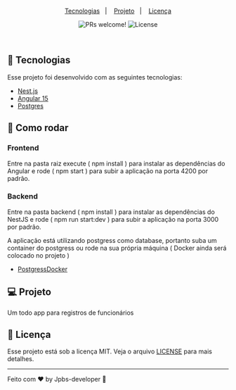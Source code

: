 <p align="center">
  <a href="#rocket-tecnologias">Tecnologias</a>&nbsp;&nbsp;&nbsp;|&nbsp;&nbsp;&nbsp;
  <a href="#-projeto">Projeto</a>&nbsp;&nbsp;&nbsp;|&nbsp;&nbsp;&nbsp;
  <a href="#memo-licença">Licença</a>
</p>

<p align="center">
 <img src="https://img.shields.io/static/v1?label=PRs&message=welcome&color=8257E5&labelColor=000000" alt="PRs welcome!" />

  <img alt="License" src="https://img.shields.io/static/v1?label=license&message=MIT&color=8257E5&labelColor=000000">
</p>

<br>


## 🚀 Tecnologias

Esse projeto foi desenvolvido com as seguintes tecnologias:

- [Nest.js](https://nestjs.com/)
- [Angular 15](https://angular.io/)
- [Postgres](https://www.postgresql.org/)

## 🚀 Como rodar

### Frontend

Entre na pasta raiz execute ( npm install ) para instalar as dependências do Angular e 
rode ( npm start ) para subir a aplicação na porta 4200 por padrão. 

### Backend

Entre na pasta backend ( npm install ) para instalar as dependências do NestJS e 
rode ( npm run start:dev ) para subir a aplicação na porta 3000 por padrão. 

A aplicação está utilizando postgress como database, portanto suba um container do postgress
ou rode na sua própria máquina ( Docker ainda será colocado no projeto )

- [PostgressDocker](https://hub.docker.com/_/postgres)

## 💻 Projeto

Um todo app para registros de funcionários

## :memo: Licença

Esse projeto está sob a licença MIT. Veja o arquivo [LICENSE](LICENSE.md) para mais detalhes.

---

Feito com ♥ by Jpbs-developer :wave: